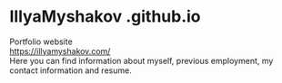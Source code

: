 # IllyaMyshakov .github.io
Portfolio website<br/>
https://illyamyshakov.com/<br/>
Here you can find information about myself, previous employment, my contact information and resume.
